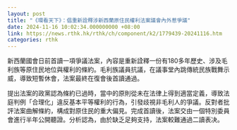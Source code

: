 ```yaml
---
layout: post
title: "《環看天下》：倡重新詮釋涉新西蘭原住民權利法案議會內外惹爭議"
date: 2024-11-16 10:02:34.000000000 +08:00
link: https://news.rthk.hk/rthk/ch/component/k2/1779439-20241116.htm
categories: rthk
---
```


新西蘭國會日前首讀一項爭議法案，內容是重新詮釋一份有180多年歷史、涉及毛利族等原住民地位與權利的條約。毛利族議員抗議，在議事堂內跳傳統民族戰舞示威，導致短暫休會，法案最終在復會後首讀通過。

提出法案的政黨認為條約已過時，當中的原則從未在法律上得到適當定義，導致法庭判例「合理化」違反基本平等權利的行為，引發歧視非毛利人的爭議。反對者批評法案曲解條約，構成對原住民的重大偏見。完成首讀後，法案交由一個特別委員會進行半年公開聽證。分析認為，由於缺乏足夠支持，法案較難通過二讀表决。
